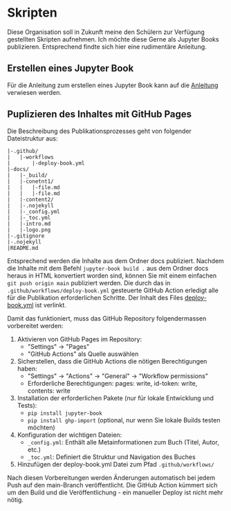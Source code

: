 # Skripten

Diese Organisation soll in Zukunft meine den Schülern zur Verfügung gestellten Skripten aufnehmen. Ich möchte diese Gerne als Jupyter Books publizieren. Entsprechend findte sich hier eine rudimentäre Anleitung.

## Erstellen eines Jupyter Book

Für die Anleitung zum erstellen eines Jupyter Book kann auf die 
[Anleitung](https://jupyterbook.org/en/stable/start/your-first-book.html)
verwiesen werden. 

## Puplizieren des Inhaltes mit GitHub Pages

Die Beschreibung des Publikationsprozesses geht von folgender Dateistruktur aus:

```{txt}
|-.github/  
|   |-workflows  
|       |-deploy-book.yml  
|-docs/  
|   |-_build/  
|   |-conetnt1/  
|   |   |-file.md  
|   |   |-file.md  
|   |-content2/  
|   |-.nojekyll  
|   |-_config.yml  
|   |-_toc.yml
|   |-intro.md
|   |-logo.png
|-.gitignore
|-.nojekyll
|README.md
```

Entsprechend werden die Inhalte aus dem Ordner docs publiziert. Nachdem
die Inhalte mit dem Befehl `jupyter-book build .` aus dem Ordner docs
heraus in HTML konvertiert worden sind, können Sie mit einem einfachen
`git push origin main` publiziert werden. Die durch das in 
`.github/workflows/deploy-book.yml` gesteuerte GitHub Action erledigt alle
für die Publikation erforderlichen Schritte. Der Inhalt des Files 
[deploy-book.yml](../sources/deploy-book.yml)
ist verlinkt.

Damit das funktioniert, muss das GitHub Repository folgendermassen
vorbereitet werden:

1. Aktivieren von GitHub Pages im Repository:
   * "Settings" → "Pages"
   * "GitHub Actions" als Quelle auswählen
2. Sicherstellen, dass die GitHub Actions die nötigen Berechtigungen haben:
   * "Settings" → "Actions" → "General" → "Workflow permissions"
   * Erforderliche Berechtigungen: pages: write, id-token: write, contents: write
3. Installation der erforderlichen Pakete (nur für lokale Entwicklung und Tests):
   * `pip install jupyter-book`
   * `pip install ghp-import` (optional, nur wenn Sie lokale Builds testen möchten)
4. Konfiguration der wichtigen Dateien:
   * `_config.yml`: Enthält alle Metainformationen zum Buch (Titel, Autor, etc.)
   * `_toc.yml`: Definiert die Struktur und Navigation des Buches
5. Hinzufügen der deploy-book.yml Datei zum Pfad `.github/workflows/`

Nach diesen Vorbereitungen werden Änderungen automatisch bei jedem Push
auf den main-Branch veröffentlicht. Die GitHub Action kümmert sich um
den Build und die Veröffentlichung - ein manueller Deploy ist nicht mehr
nötig.



